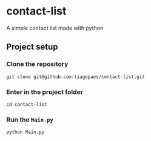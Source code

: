 # contact-list
A simple contact list made with python

## Project setup
### Clone the repository
```
git clone git@github.com:tiagopaes/contact-list.git
```

### Enter in the project folder
```
cd contact-list
```

### Run the `Main.py`
```
python Main.py
```
